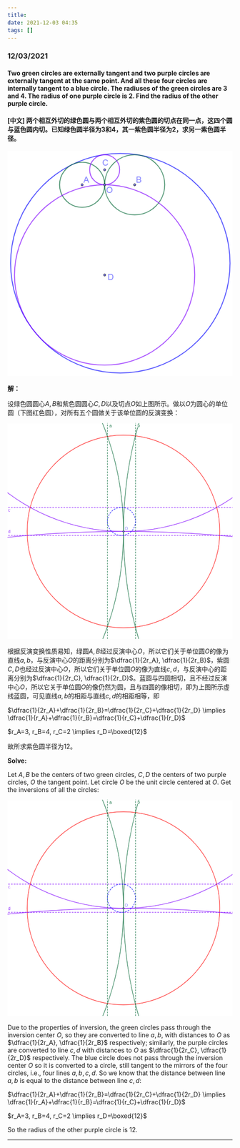 ```yaml
---
title:
date: 2021-12-03 04:35
tags: []
---
```

### 12/03/2021

#### Two green circles are externally tangent and two purple circles are externally tangent at the same point. And all these four circles are internally tangent to a blue circle. The radiuses of the green circles are 3 and 4. The radius of one purple circle is 2. Find the radius of the other purple circle.

#### [中文] 两个相互外切的绿色圆与两个相互外切的紫色圆的切点在同一点，这四个圆与蓝色圆内切。已知绿色圆半径为3和4，其一紫色圆半径为2，求另一紫色圆半径。

![image-20211203043954896](/assets/images\2021-12/image-20211203043700833.png)

**解：**

设绿色圆圆心$A,B$和紫色圆圆心$C,D$以及切点$O$如上图所示。做以$O$为圆心的单位圆（下图红色圆），对所有五个圆做关于该单位圆的反演变换：

![image-20211203045834580](/assets/images/2021-12/image-20211203045834580.png)

根据反演变换性质易知，绿圆$A,B$经过反演中心$O$，所以它们关于单位圆$O$的像为直线$a,b$，与反演中心$O$的距离分别为$\dfrac{1}{2r_A}, \dfrac{1}{2r_B}$，紫圆$C,D$也经过反演中心$O$，所以它们关于单位圆$O$的像为直线$c,d$，与反演中心的距离分别为$\dfrac{1}{2r_C}, \dfrac{1}{2r_D}$。蓝圆与四圆相切，且不经过反演中心$O$，所以它关于单位圆$O$的像仍然为圆，且与四圆的像相切，即为上图所示虚线蓝圆，可见直线$a,b$的相距与直线$c,d$的相距相等，即

$\dfrac{1}{2r_A}+\dfrac{1}{2r_B}=\dfrac{1}{2r_C}+\dfrac{1}{2r_D} \implies \dfrac{1}{r_A}+\dfrac{1}{r_B}=\dfrac{1}{r_C}+\dfrac{1}{r_D}$

$r_A=3, r_B=4, r_C=2 \implies r_D=\boxed{12}$

故所求紫色圆半径为12。

**Solve:**

Let $A, B$ be the centers of two green circles, $C,D$ the centers of two purple circles, $O$ the tangent point. Let circle $O$ be the unit circle centered at $O$. Get the inversions of all the circles:

![image-20211203045834580](/assets/images/2021-12/image-20211203045834580.png)

Due to the properties of inversion, the green circles pass through the inversion center $O$, so they are converted to line $a, b$, with distances to $O$ as $\dfrac{1}{2r_A}, \dfrac{1}{2r_B}$ respectively; similarly, the purple circles are converted to line $c,d$ with distances to $O$ as $\dfrac{1}{2r_C}, \dfrac{1}{2r_D}$ respectively. The blue circle does not pass through the inversion center $O$ so it is converted to a circle, still tangent to the mirrors of the four circles, i.e., four lines $a,b,c,d$. So we know that the distance between line $a,b$ is equal to the distance between line $c,d$:

$\dfrac{1}{2r_A}+\dfrac{1}{2r_B}=\dfrac{1}{2r_C}+\dfrac{1}{2r_D} \implies \dfrac{1}{r_A}+\dfrac{1}{r_B}=\dfrac{1}{r_C}+\dfrac{1}{r_D}$

$r_A=3, r_B=4, r_C=2 \implies r_D=\boxed{12}$

So the radius of the other purple circle is 12.

---

